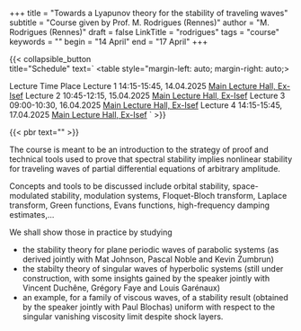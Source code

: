 +++
title = "Towards a Lyapunov theory for the stability of traveling waves"
subtitle = "Course given by Prof. M. Rodrigues (Rennes)" 
author = "M. Rodrigues (Rennes)"
draft = false
LinkTitle = "rodrigues"
tags = "course"
keywords = ""
begin = "14 April"
end = "17 April"
+++

{{< collapsible_button  
    title="Schedule" 
    text=`
    <table style="margin-left: auto; margin-right: auto;>
  <thead>
    <tr style="text-align: right;">
      <th>Lecture</th>
      <th>Time</th>
      <th>Place</th>
    </tr>
  </thead>
  <tbody>
    <tr>
      <td>Lecture 1</td>
      <td>14:15-15:45, 14.04.2025</td>
      <td><a href='https://www.google.com/maps/dir//Gran+Sasso+Science+Institute,+Viale+Francesco+Crispi,+7+Rectorate,+Via+Michele+Iacobucci,+2,+67100+L'Aquila+AQ,+Italy/@42.3445687,13.31408'>Main Lecture Hall, Ex-Isef</a></td>
    </tr>
    <tr>
      <td>Lecture 2</td>
      <td>10:45-12:15, 15.04.2025</td>
      <td><a href='https://www.google.com/maps/dir//Gran+Sasso+Science+Institute,+Viale+Francesco+Crispi,+7+Rectorate,+Via+Michele+Iacobucci,+2,+67100+L'Aquila+AQ,+Italy/@42.3445687,13.31408'>Main Lecture Hall, Ex-Isef</a></td>
    </tr>
    <tr>
      <td>Lecture 3</td>
      <td>09:00-10:30, 16.04.2025</td>
      <td><a href='https://www.google.com/maps/dir//Gran+Sasso+Science+Institute,+Viale+Francesco+Crispi,+7+Rectorate,+Via+Michele+Iacobucci,+2,+67100+L'Aquila+AQ,+Italy/@42.3445687,13.31408'>Main Lecture Hall, Ex-Isef</a></td>
    </tr>
    <tr>
      <td>Lecture 4</td>
      <td>14:15-15:45, 17.04.2025</td>
      <td><a href='https://www.google.com/maps/dir//Gran+Sasso+Science+Institute,+Viale+Francesco+Crispi,+7+Rectorate,+Via+Michele+Iacobucci,+2,+67100+L'Aquila+AQ,+Italy/@42.3445687,13.31408'>Main Lecture Hall, Ex-Isef</a></td>
    </tr>
  </tbody>
</table>`
>}}

{{< pbr text="" >}}

The course is meant to be an introduction to the strategy of proof and
technical tools used to prove that spectral stability implies nonlinear
stability for traveling waves of partial differential equations of
arbitrary amplitude.

Concepts and tools to be discussed include orbital stability,
space-modulated stability, modulation systems, Floquet-Bloch transform,
Laplace transform, Green functions, Evans functions, high-frequency damping
estimates,...

We shall show those in practice by studying
* the stability theory for plane periodic waves of parabolic systems (as
derived jointly with Mat Johnson, Pascal Noble and Kevin Zumbrun)
* the stabilty theory of singular waves of hyperbolic systems (still under
construction, with some insights gained by the speaker jointly with Vincent
Duchêne, Grégory Faye and Louis Garénaux)
* an example, for a family of viscous waves, of a stability result
(obtained by the speaker jointly with Paul Blochas) uniform with respect to
the singular vanishing viscosity limit despite shock layers.
